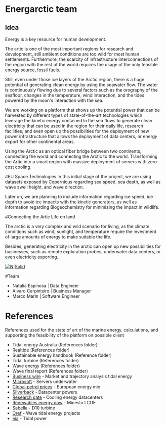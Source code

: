 # Energarctic team

## Idea 
Energy is a key resource for human development.

The artic is one of the most important regions for research and development, still ambient conditions are too wild for most human settlements. Furthermore, the scarcity of infrastructure interconnections of the region with the rest of the world requires the usage of the only feasible energy source, fossil fuels.

Still, even under those ice layers of the Arctic region, there is a huge potential of generating clean energy by using the seawater flow. The water is continuously flowing due to several factors such as the orography of the seafloor, changes in the temperature, wind interaction, and the tides powered by the moon's interaction with the sea.

We are working on a platform that shows up the potential power that can be harvested by different types of state-of-the-art technologies which leverage the kinetic energy contained In the sea flows to generate clean electricity that can be used in the region for their daily life, research facilities; and even open up the possibilities for the deployment of new power infrastructure that allows the deployment of data centers, or energy export for other continental areas.

Using the Arctic as an optical fiber bridge between two continents, connecting the world and connecting the Arctic to the world. Transforming the Artic into a smart region with massive deployment of servers with zero-cost cooling.

#EU Space Technologies
In this initial stage of the project, we are using datasets exposed by Copernicus regarding sea speed, sea depth, as well as wave swell height, and wave direction.

Later on, we are planning to include information regarding ice speed, ice depth to avoid ice impacts with the kinetic generators, as well as information regarding Biogeochemistry for minimizing the impact in wildlife.

#Connecting the Artic 
Life on land

The arctic is a very complex and wild scenario for living, as the climate conditions such as wind, sunlight, and temperature require the investment of large amounts of energy to make suitable the life.

Besides, generating electricity in the arctic can open up new possibilities for businesses, such as remote exploration probes, underwater data centers, or even electricity exporting.

[![N|Solid](https://cldup.com/dTxpPi9lDf.thumb.png)](https://nodesource.com/products/nsolid)

#Team
- Natalia Espinosa | Data Engineer
- Alvaro Carpinteiro | Business Manager
- Marco Marin | Software Engineer

# References
References used for the state of art of the marine energy, calculations, and supporting the feasibility of the platform on possible client

- Tidal energy Australia (References folder)
- Realtide (References folder)
- Sustainable energy handbook (Reference folder)
- Tidal turbine (References folder) 
- Wave energy (References folder)
- Wave final report (References folder)
- [Business wire] - Market and trajectory analysis tidal energy 
- [Microsoft] - Servers underwater
- [Global petrol prices] - European energy mix
- [Silverback] - Datacenter powers
- [Research gate] - Cooling energy datacenters
- [Renewables energy now] - Minesto LCOE
- [Sabella] - D10 turbine
- [Oref] - Wave tidal energy projects
- [eia] - Tidal power


[Microsoft]:<https://natick.research.microsoft.com>
[Global Petrol prices]: <https://www.globalpetrolprices.com/energy_mix.php?countryId=221>
[Silverback]: <https://teamsilverback.com/knowledge-base/data-center-power-series-2-watts-amps-and-btus/>
[Research gate]: <https://www.researchgate.net/publication/317308758_Cooling_Energy_Consumption_Investigation_of_Data_Center_IT_Room_with_Vertical_Placed_Server>
[Renewables energy now]: <https://renewablesnow.com/news/minesto-says-lcoe-below-eur-50mwh-possible-for-kite-turbine-586850/>
[Business wire]: <https://www.businesswire.com/news/home/20210212005455/en/Global-Wave-and-Tidal-Energy-Industry-2020-to-2027---Market-Trajectory-Analytics---ResearchAndMarkets.com>
[Sabella]: <https://www.sabella.bzh/en/projects/d10>
[Oref]: <https://www.oref.co.uk/orkneys-energy/wave-tide/>
[eia]:<https://www.eia.gov/energyexplained/hydropower/tidal-power.php>


  
   